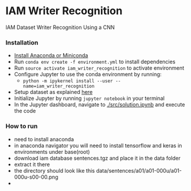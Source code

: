 # IAM Writer Recognition

IAM Dataset Writer Recognition Using a CNN

### Installation
  - [Install Anaconda or Miniconda](https://conda.io/docs/user-guide/install/macos.html)
  - Run ``conda env create -f environment.yml`` to install dependencies
  - Run ``source activate iam_writer_recognition`` to activate environment
  - Configure Jupyter to use the conda environment by running:
    - ``python -m ipykernel install --user --name=iam_writer_recognition``
  - Setup dataset as explained [here](./data/README.md)
  - Initialize Jupyter by running ``jupyter notebook`` in your terminal
  - In the Jupyter dashboard, navigate to [./src/solution.ipynb](./src/solution.ipynb) and execute the code


### How to run
- need to install anaconda
- in anaconda navigator you will need to install tensorflow and keras in environments under base(root)
- download iam database sentences.tgz and place it in the data folder
- extract it there
- the directory should look like this data/sentences/a01/a01-000u/a01-000u-s00-00.png
- 